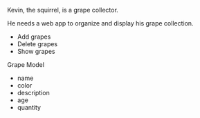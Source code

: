 Kevin, the squirrel, is a grape collector.

He needs a web app to organize and display his grape collection.

- Add grapes
- Delete grapes
- Show grapes

Grape Model
- name
- color
- description
- age
- quantity